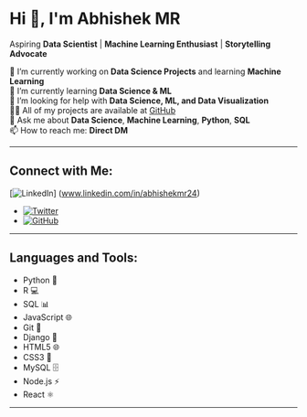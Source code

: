 # Hi 👋, I'm Abhishek MR

Aspiring **Data Scientist** | **Machine Learning Enthusiast** | **Storytelling Advocate**

🔭 I’m currently working on **Data Science Projects** and learning **Machine Learning**  
🌱 I’m currently learning **Data Science & ML**  
🤝 I’m looking for help with **Data Science, ML, and Data Visualization**  
👨‍💻 All of my projects are available at [GitHub](https://github.com/Melavihator)  
💬 Ask me about **Data Science**, **Machine Learning**, **Python**, **SQL**  
📫 How to reach me: **Direct DM**  

---

## Connect with Me:
[![LinkedIn](https://img.shields.io/static/v1?label=&message=LinkedIn&color=0077B5&logo=linkedin&logoColor=white&style=flat-square)]
(www.linkedin.com/in/abhishekmr24)
- [![Twitter](https://img.shields.io/badge/-Twitter-1DA1F2?style=flat&logo=twitter&logoColor=white&color=1DA1F2)](https://twitter.com/your-twitter-handle)  
- [![GitHub](https://img.shields.io/badge/GitHub-%23121011?style=for-the-badge&logo=github&logoColor=white)](https://github.com/Melavihator)  
 

---

## Languages and Tools:
- Python 🐍  
- R 💻  
- SQL 📊  
- JavaScript 🌐  
- Git 🔧  
- Django 🐍  
- HTML5 🌐  
- CSS3 🎨  
- MySQL 🗄️  
- Node.js ⚡  
- React ⚛️  

---

<!---
Melavihator/Melavihator is a ✨ special ✨ repository because its `README.md` (this file) appears on your GitHub profile.
You can click the Preview link to take a look at your changes.
--->
